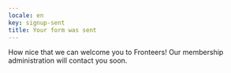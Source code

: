 ```yaml
---
locale: en
key: signup-sent 
title: Your form was sent
---
```

How nice that we can welcome you to Fronteers! Our membership administration will contact you soon.
